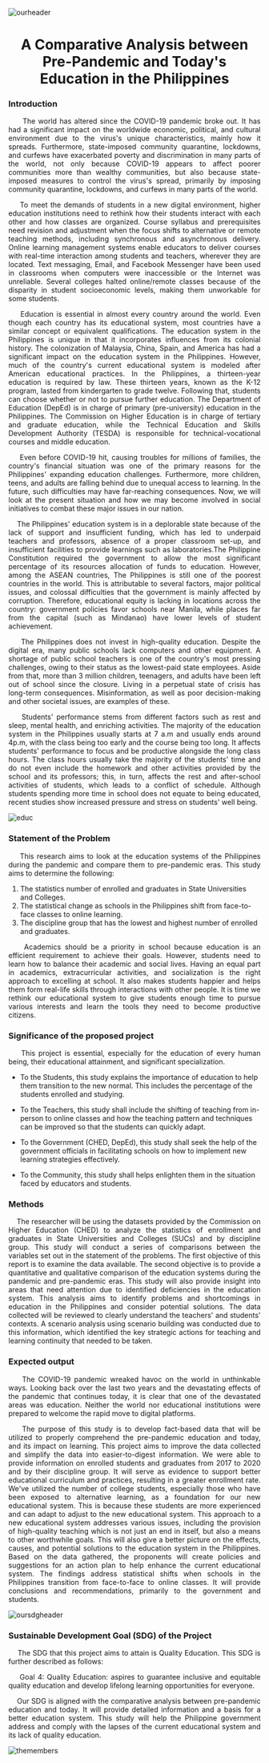![ourheader](https://github.com/GlennBSIT3205/IT-BA-3205_Coalesce/blob/main/header.jpg?raw=true)

<h1 align="center"> A Comparative Analysis between Pre-Pandemic and Today's Education in the Philippines

<h3> Introduction </h3> <i class="fa-solid fa-1"></i>
 <p align=justify>
&nbsp;&nbsp;&nbsp;&nbsp; The world has altered since the COVID-19 pandemic broke out. It has had a significant impact on the worldwide economic, political, and cultural environment due to the virus's unique characteristics, mainly how it spreads.  Furthermore, state-imposed community quarantine, lockdowns, and curfews have exacerbated poverty and discrimination in many parts of the world, not only because COVID-19 appears to affect poorer communities more than wealthy communities, but also because state-imposed measures to control the virus's spread, primarily by imposing community quarantine, lockdowns, and curfews in many parts of the world.

<p align=justify> &nbsp;&nbsp;&nbsp;&nbsp;To meet the demands of students in a new digital environment, higher education institutions need to rethink how their students interact with each other and how classes are organized. Course syllabus and prerequisites need revision and adjustment when the focus shifts to alternative or remote teaching methods, including synchronous and asynchronous delivery. Online learning management systems enable educators to deliver courses with real-time interaction among students and teachers, wherever they are located. Text messaging, Email, and Facebook Messenger have been used in classrooms when computers were inaccessible or the Internet was unreliable. Several colleges halted online/remote classes because of the disparity in student socioeconomic levels, making them unworkable for some students.

<p align=justify> &nbsp;&nbsp;&nbsp;&nbsp;Education is essential in almost every country around the world. Even though each country has its educational system, most countries have a similar concept or equivalent qualifications. The education system in the Philippines is unique in that it incorporates influences from its colonial history. The colonization of Malaysia, China, Spain, and America has had a significant impact on the education system in the Philippines. However, much of the country's current educational system is modeled after American educational practices. In the Philippines, a thirteen-year education is required by law. These thirteen years, known as the K-12 program, lasted from kindergarten to grade twelve. Following that, students can choose whether or not to pursue further education. The Department of Education (DepEd) is in charge of primary (pre-university) education in the Philippines. The Commission on Higher Education is in charge of tertiary and graduate education, while the Technical Education and Skills Development Authority (TESDA) is responsible for technical-vocational courses and middle education.

<p align=justify> &nbsp;&nbsp;&nbsp;&nbsp;Even before COVID-19 hit, causing troubles for millions of families, the country's financial situation was one of the primary reasons for the Philippines' expanding education challenges. Furthermore, more children, teens, and adults are falling behind due to unequal access to learning. In the future, such difficulties may have far-reaching consequences. Now, we will look at the present situation and how we may become involved in social initiatives to combat these major issues in our nation.

<p align=justify> &nbsp;&nbsp;&nbsp;&nbsp;The Philippines' education system is in a deplorable state because of the lack of support and insufficient funding, which has led to underpaid teachers and professors, absence of a proper classroom set-up, and insufficient facilities to provide learnings such as laboratories.The Philippine Constitution required the government to allow the most significant percentage of its resources allocation of funds to education. However, among the ASEAN countries, The Philippines is still one of the poorest countries in the world. This is attributable to several factors, major political issues, and colossal difficulties that the government is mainly affected by corruption. Therefore, educational equity is lacking in locations across the country: government policies favor schools near Manila, while places far from the capital (such as Mindanao) have lower levels of student achievement.

<p align=justify> &nbsp;&nbsp;&nbsp;&nbsp;The Philippines does not invest in high-quality education. Despite the digital era, many public schools lack computers and other equipment. A shortage of public school teachers is one of the country's most pressing challenges, owing to their status as the lowest-paid state employees. Aside from that, more than 3 million children, teenagers, and adults have been left out of school since the closure. Living in a perpetual state of crisis has long-term consequences. Misinformation, as well as poor decision-making and other societal issues, are examples of these.

<p align=justify> &nbsp;&nbsp;&nbsp;&nbsp;Students' performance stems from different factors such as rest and sleep, mental health, and enriching activities. The majority of the education system in the Philippines usually starts at 7 a.m and usually ends around 4p.m, with the class being too early and the course being too long. It affects students' performance to focus and be productive alongside the long class hours. The class hours usually take the majority of the students' time and do not even include the homework and other activities provided by the school and its professors; this, in turn, affects the rest and after-school activities of students, which leads to a conflict of schedule. Although students spending more time in school does not equate to being educated, recent studies show increased pressure and stress on students' well being.

![educ](https://github.com/GlennBSIT3205/IT-BA-3205_Coalesce/blob/main/educ.jpg?raw=true)
 
 <h3>Statement of the Problem</h3>

<p align=justify> &nbsp;&nbsp;&nbsp;&nbsp;This research aims to look at the education systems of the Philippines during the pandemic and compare them to pre-pandemic eras. This study aims to determine the following:

1. The statistics number of enrolled and graduates in State Universities and Colleges.
2. The statistical change as schools in the Philippines shift from face-to-face classes to online learning. 
3. The discipline group that has the lowest and highest number of enrolled and graduates.

<p align=justify> &nbsp;&nbsp;&nbsp;&nbsp;Academics should be a priority in school because education is an efficient requirement to achieve their goals. However, students need to learn how to balance their academic and social lives. Having an equal part in academics, extracurricular activities, and socialization is the right approach to excelling at school. It also makes students happier and helps them form real-life skills through interactions with other people. It is time we rethink our educational system to give students enough time to pursue various interests and learn the tools they need to become productive citizens.
 
 <h3>Significance of the proposed project</h3>

<p align=justify> &nbsp;&nbsp;&nbsp;&nbsp;This project is essential, especially for the education of every human being, their educational attainment, and significant specialization.

 - To the Students, this study explains the importance of education to help them transition to the new normal. This includes the percentage of the students enrolled and studying.

  - To the Teachers, this study shall include the shifting of teaching from in-person to online classes and how the teaching pattern and techniques can be improved so that the students can quickly adapt.

  - To the Government (CHED, DepEd), this study shall seek the help of the government officials in facilitating schools on how to implement new learning strategies effectively. 

  - To the Community, this study shall helps enlighten them in the situation faced by educators and students.

 <h3>Methods</h3>

<p align=justify> &nbsp;&nbsp;&nbsp;&nbsp;The researcher will be using the datasets provided by the Commission on Higher Education (CHED) to analyze the statistics of enrollment and graduates in State Universities and Colleges (SUCs) and by discipline group. This study will conduct a series of comparisons between the variables set out in the statement of the problems. The first objective of this report is to examine the data available. The second objective is to provide a quantitative and qualitative comparison of the education systems during the pandemic and pre-pandemic eras. This study will also provide insight into areas that need attention due to identified deficiencies in the education system. This analysis aims to identify problems and shortcomings in education in the Philippines and consider potential solutions. The data collected will be reviewed to clearly understand the teachers' and students' contexts. A scenario analysis using scenario building was conducted due to this information, which identified the key strategic actions for teaching and learning continuity that needed to be taken.


<h3>Expected output</h3>
 
<p align=justify> &nbsp;&nbsp;&nbsp;&nbsp;The COVID-19 pandemic wreaked havoc on the world in unthinkable ways. Looking back over the last two years and the devastating effects of the pandemic that continues today, it is clear that one of the devastated areas was education. Neither the world nor educational institutions were prepared to welcome the rapid move to digital platforms. 

<p align=justify> &nbsp;&nbsp;&nbsp;&nbsp;The purpose of this study is to develop fact-based data that will be utilized to properly comprehend the pre-pandemic education and today, and  its impact on learning. This project aims to improve the data collected and simplify the data into easier-to-digest information. We were able to provide information on enrolled students and graduates from 2017 to 2020 and by their discipline group. It will serve as evidence to support better educational curriculum and practices, resulting in a greater enrollment rate. We've utilized the number of college students, especially those who have been exposed to alternative learning, as a foundation for our new educational system. This is because these students are more experienced and can adapt to adjust to the new educational system. This approach to a new educational system addresses various issues, including the provision of high-quality teaching which is not just an end in itself, but also a means to other worthwhile goals. This will also give a better picture on the effects, causes, and potential solutions to the education system in the Philippines. Based on the data gathered, the proponents will create policies and suggestions for an action plan to help enhance the current educational system. The findings address statistical shifts when schools in the Philippines transition from face-to-face to online classes. It will provide conclusions and recommendations, primarily to the government and students.

![oursdgheader](https://github.com/GlennBSIT3205/IT-BA-3205_Coalesce/blob/main/sdg.jpg?raw=true)

 <h3>Sustainable Development Goal (SDG) of the Project</h3>

 <p align=justify> &nbsp;&nbsp;&nbsp;&nbsp;The SDG that this project aims to attain is Quality Education. This SDG is further described as follows:

 <p align=justify> &nbsp;&nbsp;&nbsp;&nbsp;Goal 4: Quality Education: aspires to guarantee inclusive and equitable quality education and develop lifelong learning opportunities for everyone.

 <p align=justify> &nbsp;&nbsp;&nbsp;&nbsp;Our SDG is aligned with the comparative analysis between pre-pandemic education and today. It will provide detailed information and a basis for a better education system. This study will help the Philippine government address and comply with the lapses of the current educational system and its lack of quality education.

![themembers](https://github.com/GlennBSIT3205/IT-BA-3205_Coalesce/blob/main/members.jpg?raw=true)
